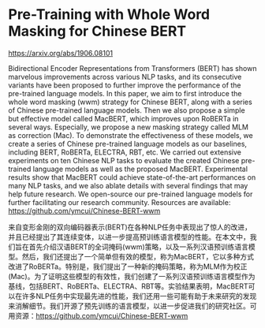 # Pre-Training with Whole Word Masking for Chinese BERT
https://arxiv.org/abs/1906.08101

Bidirectional Encoder Representations from Transformers (BERT) has shown marvelous improvements across various NLP tasks, and its consecutive variants have been proposed to further improve the performance of the pre-trained language models. In this paper, we aim to first introduce the whole word masking (wwm) strategy for Chinese BERT, along with a series of Chinese pre-trained language models. Then we also propose a simple but effective model called MacBERT, which improves upon RoBERTa in several ways. Especially, we propose a new masking strategy called MLM as correction (Mac). To demonstrate the effectiveness of these models, we create a series of Chinese pre-trained language models as our baselines, including BERT, RoBERTa, ELECTRA, RBT, etc. We carried out extensive experiments on ten Chinese NLP tasks to evaluate the created Chinese pre-trained language models as well as the proposed MacBERT. Experimental results show that MacBERT could achieve state-of-the-art performances on many NLP tasks, and we also ablate details with several findings that may help future research. We open-source our pre-trained language models for further facilitating our research community. Resources are available: https://github.com/ymcui/Chinese-BERT-wwm

来自变形金刚的双向编码器表示(BERT)在各种NLP任务中表现出了惊人的改进，并且已经提出了其连续变体，以进一步提高预训练语言模型的性能。在本文中，我们旨在首先介绍汉语BERT的全词掩码(wwm)策略，以及一系列汉语预训练语言模型。然后，我们还提出了一个简单但有效的模型，称为MacBERT，它以多种方式改进了RoBERTa。特别是，我们提出了一种新的掩码策略，称为MLM作为校正(Mac)。为了证明这些模型的有效性，我们创建了一系列汉语预训练语言模型作为基线，包括BERT、RoBERTa、ELECTRA、RBT等。实验结果表明，MacBERT可以在许多NLP任务中实现最先进的性能，我们还用一些可能有助于未来研究的发现来消解细节。我们开源了预先训练的语言模型，以进一步促进我们的研究社区。可用资源：https://github.com/ymcui/Chinese-BERT-wwm